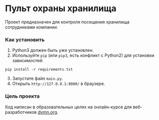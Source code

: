 # Пульт охраны хранилища

Проект предназначен для контроля посещения хранилища сотрудниками компании.

### Как установить

1. Python3 должен быть уже установлен.  
2. Используйте `pip` (или `pip3`, есть конфликт с Python2) для установки зависимостей:
```
pip install -r requirements.txt
```
3. Запустите файл `main.py`.
4. Открыть `http://127.0.0.1:8000/` в браузере.

### Цель проекта

Код написан в образовательных целях на онлайн-курсе для веб-разработчиков [dvmn.org](https://dvmn.org/).
